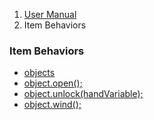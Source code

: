 <ol class="breadcrumb">
  <li><a href="#/docs/contents">User Manual</a></li>
 <li class="active">Item Behaviors</li>
</ol>

### Item Behaviors

- [objects](#/docs/item.objects)
- [object.open();](#/docs/item.open)
- [object.unlock(handVariable);](#/docs/item.unlock)
- [object.wind();](#/docs/item.wind)
